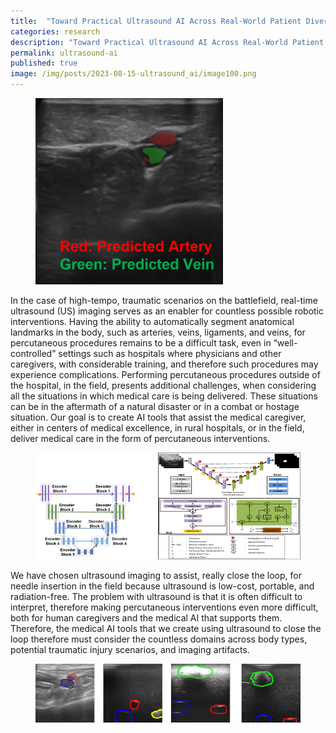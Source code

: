 ```yaml
---
title:  "Toward Practical Ultrasound AI Across Real-World Patient Diversity"
categories: research
description: "Toward Practical Ultrasound AI Across Real-World Patient Diversity"
permalink: ultrasound-ai
published: true
image: /img/posts/2023-08-15-ultrasound_ai/image100.png
---
```


<figure>
 <img src="/img/posts/2023-08-15-ultrasound_ai/image100.png" alt="" />
</figure>

In the case of high-tempo, traumatic scenarios on the battlefield, real-time ultrasound (US) imaging serves as an enabler for countless possible robotic interventions. Having the ability to automatically segment anatomical landmarks in the body, such as arteries, veins, ligaments, and veins, for percutaneous procedures remains to be a difficult task, even in “well-controlled” settings such as hospitals where physicians and other caregivers, with considerable training, and therefore such procedures may experience complications. Performing percutaneous procedures outside of the hospital, in the field, presents additional challenges, when considering all the situations in which medical care is being delivered. These situations can be in the aftermath of a natural disaster or in a combat or hostage situation. Our goal is to create AI tools that assist the medical caregiver, either in centers of medical excellence, in rural hospitals, or in the field, deliver medical care in the form of percutaneous interventions.

<figure>
 <img src="/img/posts/2023-08-15-ultrasound_ai/image15.png" alt="" />
</figure>

We have chosen ultrasound imaging to assist, really close the loop, for needle insertion in the field because ultrasound is low-cost, portable, and radiation-free. The problem with ultrasound is that it is often difficult to interpret, therefore making percutaneous interventions even more difficult, both for human caregivers and the medical AI that supports them. Therefore, the medical AI tools that we create using ultrasound to close the loop therefore must consider the countless domains across body types, potential traumatic injury scenarios, and imaging artifacts. 

<figure>
 <img src="/img/posts/2023-08-15-ultrasound_ai/image110.png" alt="" />
</figure>